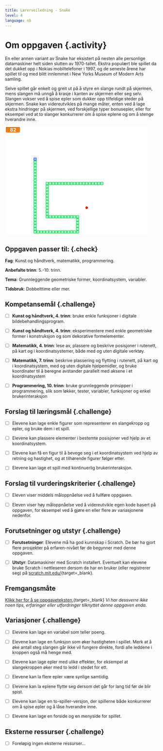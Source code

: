 ```yaml
---
title: Lærerveiledning - Snake
level: 4
language: nb
---
```



# Om oppgaven {.activity}

En eller annen variant av Snake har eksistert på nesten alle personlige
datamaskiner helt siden slutten av 1970-tallet. Ekstra populært ble spillet da
det dukket opp i Nokias mobiltelefoner i 1997, og de seneste årene har spillet
til og med blitt innlemmet i New Yorks Museum of Modern Arts samling.

Selve spillet går enkelt og greit ut på å styre en slange rundt på skjermen,
mens slangen må unngå å krasje i kanten av skjermen eller seg selv. Slangen
vokser ved å spise epler som dukker opp tilfeldige steder på skjermen. Snake kan
videreutvikles på mange måter, enten ved å lage ekstra hindringer på skjermen,
ved forskjellige typer bonusepler, eller for eksempel ved at to slanger
konkurrerer om å spise eplene og om å stenge hverandre inne.

![Illustrasjon av et ferdig Snake spill](snake.png)

## Oppgaven passer til: {.check}

 __Fag__: Kunst og håndtverk, matematikk, programmering.

__Anbefalte trinn__: 5.-10. trinn.

__Tema__: Grunnleggende geometriske former, koordinatsystem, variabler.

__Tidsbruk__: Dobbelttime eller mer.

## Kompetansemål {.challenge}

- [ ] __Kunst og håndtverk, 4. trinn__: bruke enkle funksjoner i digitale
      bildebehandlingsprogram.

- [ ] __Kunst og håndtverk, 4. trinn__: eksperimentere med enkle geometriske
      former i konstruksjon og som dekorative formelementer.

- [ ] __Matematikk, 4. trinn__: lese av, plassere og beskrive posisjoner i
      rutenett, på kart og i koordinatsystemer, både med og uten digitale
      verktøy.

- [ ] __Matematikk, 7. trinn__: beskrive plassering og flytting i rutenett, på
      kart og i koordinatsystem, med og uten digitale hjelpemidler, og bruke
      koordinater til å beregne avstander parallelt med aksene i et
      koordinatsystem

- [ ] __Programmering, 10. trinn__: bruke grunnleggende prinsipper i
      programmering, slik som løkker, tester, variabler, funksjoner og enkel
      brukerinteraksjon

## Forslag til læringsmål {.challenge}

- [ ] Elevene kan lage enkle figurer som representerer en slangekropp og epler,
      og bruke dem i et spill.

- [ ] Elevene kan plassere elementer i bestemte posisjoner ved hjelp av et
      koordinatsystem.

- [ ] Elevene kan få en figur til å bevege seg i et koordinatsystem ved hjelp av
      retning og hastighet, og at tilhørende figurer følger etter.

- [ ] Elevene kan lage et spill med kontinuerlig brukerinteraksjon.

## Forslag til vurderingskriterier {.challenge}

- [ ] Eleven viser middels måloppnåelse ved å fullføre oppgaven.

- [ ] Eleven viser høy måloppnåelse ved å videreutvikle egen kode basert på
      oppgaven, for eksempel ved å gjøre en eller flere av variasjonene
      nedenfor.

## Forutsetninger og utstyr {.challenge}

- [ ] __Forutsetninger__: Elevene må ha god kunnskap i Scratch. De bør ha gjort
      flere prosjekter på erfaren-nivået før de begynner med denne oppgaven.

- [ ] __Utstyr__: Datamaskiner med Scratch installert. Eventuelt kan elevene
      bruke Scratch i nettleseren dersom de har en bruker (eller registrerer
      seg) på [scratch.mit.edu/](http://scratch.mit.edu/){target=_blank}.

## Fremgangsmåte

[Klikk her for å se oppgaveteksten.](../snake/snake.html){target=_blank} _Vi har
dessverre ikke noen tips, erfaringer eller utfordringer tilknyttet denne
oppgaven enda._

## Variasjoner {.challenge}

- [ ] Elevene kan lage en variabel som teller poeng.

- [ ] Elevene kan lage en funksjon som øker hastigheten i spillet. Merk at å øke
      antall steg slangen går ikke vil fungere direkte, fordi alle leddene i
      kroppen også må henge med.

- [ ] Elevene kan lage epler med ulike effekter, for eksempel at slangekroppen
      øker med to ledd i stedet for ett.

- [ ] Elevene kan la flere epler være synlige samtidig.

- [ ] Elevene kan la eplene flytte seg dersom det går for lang tid før de blir
      spist.

- [ ] Elevene kan lage en to-spiller-versjon, der spillerne både konkurrerer om
      å spise epler og å låse hverandre inne.

- [ ] Elevene kan lage en forside og en menyside for spillet.

## Eksterne ressurser {.challenge}

- [ ] Foreløpig ingen eksterne ressurser...
